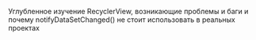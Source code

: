 Углубленное изучение RecyclerView, возникающие проблемы и баги и почему notifyDataSetChanged() не стоит использовать в реальных проектах
